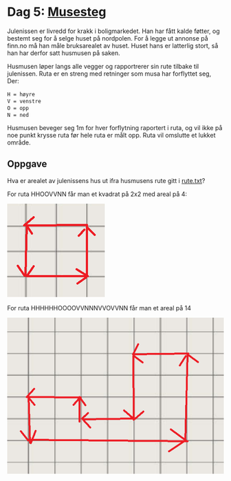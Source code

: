 # Dag 5: [Musesteg]()

Julenissen er livredd for krakk i boligmarkedet. Han har fått kalde føtter, og bestemt seg for å selge huset på nordpolen. For å legge ut annonse på finn.no må han måle bruksarealet av huset. Huset hans er latterlig stort, så han har derfor satt husmusen på saken.

Husmusen løper langs alle vegger og rapportrerer sin rute tilbake til julenissen. Ruta er en streng med retninger som musa har forflyttet seg, Der:

```
H = høyre
V = venstre
O = opp
N = ned
```

Husmusen beveger seg 1m for hver forflytning raportert i ruta, og vil ikke på noe punkt krysse ruta før hele ruta er målt opp. Ruta vil omslutte et lukket område.

## Oppgave

Hva er arealet av julenissens hus ut ifra husmusens rute gitt i [rute.txt](./rule.txt)?

For ruta HHOOVVNN får man et kvadrat på 2x2 med areal på 4:

![](2x2.png)

For ruta HHHHHHOOOOVVNNNVVOVVNN får man et areal på 14

![](eksrute.png)
